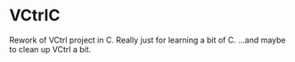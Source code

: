 # VCtrlC
Rework of VCtrl project in C.
Really just for learning a bit of C.
...and maybe to clean up VCtrl a bit.
